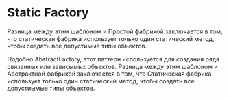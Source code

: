 # Static Factory

Разница между этим шаблоном и Простой фабрикой заключается в том, что статическая фабрика использует только
один статический метод, чтобы создать все допустимые типы объектов.

Подобно AbstractFactory, этот паттерн используется для создания ряда связанных
или зависымых объектов. Разница между этим шаблоном и Абстрактной фабрикой заключается в том,
что Статическая фабрика использует только один статический метод, чтобы создать все допустиымые типы
объектов.

